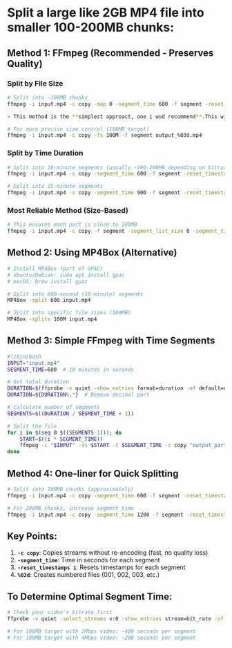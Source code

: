 # Split a large like 2GB MP4 file into smaller 100-200MB chunks:

## Method 1: FFmpeg (Recommended - Preserves Quality)

### Split by File Size
```bash
# Split into ~100MB chunks
ffmpeg -i input.mp4 -c copy -map 0 -segment_time 600 -f segment -reset_timestamps 1 output_%03d.mp4

> This method is the **simplest approact, one i wud recommend**.This will create files that are approximately 100-200MB each (depending on your video's bitrate) and maintain perfect quality since there's no re-encoding involved.

# For more precise size control (100MB target)
ffmpeg -i input.mp4 -c copy -fs 100M -f segment output_%03d.mp4
```

### Split by Time Duration
```bash
# Split into 10-minute segments (usually ~100-200MB depending on bitrate)
ffmpeg -i input.mp4 -c copy -segment_time 600 -f segment -reset_timestamps 1 output_%03d.mp4

# Split into 15-minute segments
ffmpeg -i input.mp4 -c copy -segment_time 900 -f segment -reset_timestamps 1 output_%03d.mp4
```

### Most Reliable Method (Size-Based)
```bash
# This ensures each part is close to 100MB
ffmpeg -i input.mp4 -c copy -f segment -segment_list_size 0 -segment_time 0 -segment_list_type flat -break_non_keyframes 1 -individual_header_trailer 0 -segment_format_options movflags=+faststart -reset_timestamps 1 -map 0 -f segment -segment_list output_list.txt -segment_size 100M output_%03d.mp4
```

## Method 2: Using MP4Box (Alternative)

```bash
# Install MP4Box (part of GPAC)
# Ubuntu/Debian: sudo apt install gpac
# macOS: brew install gpac

# Split into 600-second (10-minute) segments
MP4Box -split 600 input.mp4

# Split into specific file sizes (100MB)
MP4Box -splits 100M input.mp4
```

## Method 3: Simple FFmpeg with Time Segments

```bash
#!/bin/bash
INPUT="input.mp4"
SEGMENT_TIME=600  # 10 minutes in seconds

# Get total duration
DURATION=$(ffprobe -v quiet -show_entries format=duration -of default=noprint_wrappers=1:nokey=1 "$INPUT")
DURATION=${DURATION%.*}  # Remove decimal part

# Calculate number of segments
SEGMENTS=$((DURATION / SEGMENT_TIME + 1))

# Split the file
for i in $(seq 0 $((SEGMENTS-1))); do
    START=$((i * SEGMENT_TIME))
    ffmpeg -i "$INPUT" -ss $START -t $SEGMENT_TIME -c copy "output_part_$(printf "%03d" $i).mp4"
done
```

## Method 4: One-liner for Quick Splitting

```bash
# Split into 100MB chunks (approximately)
ffmpeg -i input.mp4 -c copy -segment_time 600 -f segment -reset_timestamps 1 output_%03d.mp4

# For 200MB chunks, increase segment_time
ffmpeg -i input.mp4 -c copy -segment_time 1200 -f segment -reset_timestamps 1 output_%03d.mp4
```

## Key Points:

1. **`-c copy`**: Copies streams without re-encoding (fast, no quality loss)
2. **`-segment_time`**: Time in seconds for each segment
3. **`-reset_timestamps 1`**: Resets timestamps for each segment
4. **`%03d`**: Creates numbered files (001, 002, 003, etc.)

## To Determine Optimal Segment Time:

```bash
# Check your video's bitrate first
ffprobe -v quiet -select_streams v:0 -show_entries stream=bit_rate -of default=noprint_wrappers=1:nokey=1 input.mp4

# For 100MB target with 2Mbps video: ~400 seconds per segment
# For 100MB target with 4Mbps video: ~200 seconds per segment
```
